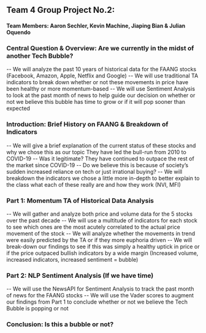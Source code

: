 ## Team 4 Group Project No.2: 

#### Team Members: Aaron Sechler, Kevin Machine, Jiaping Bian & Julian Oquendo

### Central Question & Overview: Are we currently in the midst of another Tech Bubble? 

-- We will analyze the past 10 years of historical data for the FAANG stocks (Facebook, Amazon, Apple, Netflix and Google) 
-- We will use traditional TA indicators to break down whether or not these movements in price have been healthy or more momentum-based
-- We will use Sentiment Analysis to look at the past month of news to help guide our decision on whether or not we believe this bubble has time to grow or if it will pop sooner than expected

### Introduction: Brief History on FAANG & Breakdown of Indicators

-- We will give a brief explanation of the current status of these stocks and why we chose this as our topic
They have led the bull-run from 2010 to COVID-19 -- Was it legitimate?
They have continued to outpace the rest of the market since COVID-19 -- Do we believe this is because of society’s sudden increased reliance on tech or just irrational buying?
-- We will breakdown the indicators we chose a little more in-depth to better explain to the class what each of these really are and how they work (NVI, MFI)

### Part 1: Momentum TA of Historical Data Analysis

-- We will gather and analyze both price and volume data for the 5 stocks over the past decade
-- We will use a multitude of indicators for each stock to see which ones are the most acutely correlated to the actual price movement of the stock
-- We will analyze whether the movements in trend were easily predicted by the TA or if they more euphoria driven
-- We will break-down our findings to see if this was simply a healthy uptick in price or if the price outpaced bullish indicators by a wide margin (Increased volume, increased indicators, increased sentiment = bubble)

### Part 2: NLP Sentiment Analysis (If we have time)

-- We will use the NewsAPI for Sentiment Analysis to track the past month of news for the FAANG stocks
-- We will use the Vader scores to augment our findings from Part 1 to conclude whether or not we believe the Tech Bubble is popping or not

### Conclusion: Is this a bubble or not?

